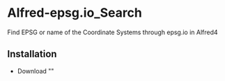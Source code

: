 # Alfred-epsg.io_Search
Find EPSG or name of the Coordinate Systems through epsg.io in Alfred4

## Installation
* Download ""
